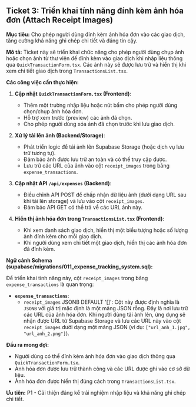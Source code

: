 ## Ticket 3: Triển khai tính năng đính kèm ảnh hóa đơn (Attach Receipt Images)

**Mục tiêu:** Cho phép người dùng đính kèm ảnh hóa đơn vào các giao dịch, tăng cường khả năng ghi chép chi tiết và đáng tin cậy.

**Mô tả:**
Ticket này sẽ triển khai chức năng cho phép người dùng chụp ảnh hoặc chọn ảnh từ thư viện để đính kèm vào giao dịch khi nhập liệu thông qua `QuickTransactionForm.tsx`. Các ảnh này sẽ được lưu trữ và hiển thị khi xem chi tiết giao dịch trong `TransactionsList.tsx`.

**Các công việc cần thực hiện:**

1.  **Cập nhật `QuickTransactionForm.tsx` (Frontend)**:
    -   Thêm một trường nhập liệu hoặc nút bấm cho phép người dùng chọn/chụp ảnh hóa đơn.
    -   Hỗ trợ xem trước (preview) các ảnh đã chọn.
    -   Cho phép người dùng xóa ảnh đã chọn trước khi lưu giao dịch.

2.  **Xử lý tải lên ảnh (Backend/Storage)**:
    -   Phát triển logic để tải ảnh lên Supabase Storage (hoặc dịch vụ lưu trữ tương tự).
    -   Đảm bảo ảnh được lưu trữ an toàn và có thể truy cập được.
    -   Lưu trữ các URL của ảnh vào cột `receipt_images` trong bảng `expense_transactions`.

3.  **Cập nhật API `/api/expenses` (Backend)**:
    -   Điều chỉnh API POST để chấp nhận dữ liệu ảnh (dưới dạng URL sau khi tải lên storage) và lưu vào cột `receipt_images`.
    -   Đảm bảo API GET có thể trả về các URL ảnh này.

4.  **Hiển thị ảnh hóa đơn trong `TransactionsList.tsx` (Frontend)**:
    -   Khi xem danh sách giao dịch, hiển thị một biểu tượng hoặc số lượng ảnh đính kèm cho mỗi giao dịch.
    -   Khi người dùng xem chi tiết một giao dịch, hiển thị các ảnh hóa đơn đã đính kèm.

**Ngữ cảnh Schema (supabase/migrations/011_expense_tracking_system.sql):**

Để triển khai tính năng này, cột `receipt_images` trong bảng `expense_transactions` là quan trọng:

-   **`expense_transactions`**:
    -   `receipt_images` JSONB DEFAULT '[]': Cột này được định nghĩa là `JSONB` với giá trị mặc định là một mảng JSON rỗng. Đây là nơi lưu trữ các URL của ảnh hóa đơn. Khi người dùng tải ảnh lên, ứng dụng sẽ nhận được URL từ Supabase Storage và lưu các URL này vào cột `receipt_images` dưới dạng một mảng JSON (ví dụ: `["url_anh_1.jpg", "url_anh_2.png"]`).

**Đầu ra mong đợi:**
-   Người dùng có thể đính kèm ảnh hóa đơn vào giao dịch thông qua `QuickTransactionForm.tsx`.
-   Ảnh hóa đơn được lưu trữ thành công và các URL được ghi vào cơ sở dữ liệu.
-   Ảnh hóa đơn được hiển thị đúng cách trong `TransactionsList.tsx`.

**Ưu tiên:** P1 - Cải thiện đáng kể trải nghiệm nhập liệu và khả năng ghi chép chi tiết.
